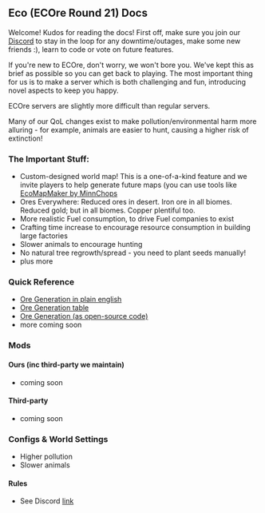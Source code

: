 ## Eco (ECOre Round 21) Docs

Welcome! Kudos for reading the docs! First off, make sure you join our [Discord](https://discord.gg/QtyRqMce3j) to stay in the loop for any downtime/outages, make some new friends :), learn to code or vote on future features.

If you're new to ECOre, don't worry, we won't bore you. We've kept this as brief as possible so you can get back to playing. The most important thing for us is to make a server which is both challenging and fun, introducing novel aspects to keep you happy.

ECOre servers are slightly more difficult than regular servers.

Many of our QoL changes exist to make pollution/environmental harm more alluring - for example, animals are easier to hunt, causing a higher risk of extinction!

### The Important Stuff:
- Custom-designed world map! This is a one-of-a-kind feature and we invite players to help generate future maps (you can use tools like [EcoMapMaker by MinnChops](https://ecomapmaker.app)
- Ores Everywhere: Reduced ores in desert. Iron ore in all biomes. Reduced gold; but in all biomes. Copper plentiful too.
- More realistic Fuel consumption, to drive Fuel companies to exist
- Crafting time increase to encourage resource consumption in building large factories
- Slower animals to encourage hunting
- No natural tree regrowth/spread - you need to plant seeds manually!
- plus more

### Quick Reference
- [Ore Generation in plain english](/docs/eco/oregen)
- [Ore Generation table](/docs/eco/oregen-table)
- [Ore Generation (as open-source code)](/docs/eco/oregen.eco)
- more coming soon

### Mods
#### Ours (inc third-party we maintain)
- coming soon

#### Third-party
- coming soon

### Configs & World Settings
- Higher pollution
- Slower animals

#### Rules
- See Discord [link](https://discord.gg/QtyRqMce3j)
